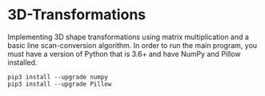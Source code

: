 # 3D-Transformations
Implementing 3D shape transformations using matrix multiplication and a
basic line scan-conversion algorithm. In order to run the main program,
you must have a version of Python that is 3.6+ and have NumPy and
Pillow installed.

    pip3 install --upgrade numpy
    pip3 install --upgrade Pillow
